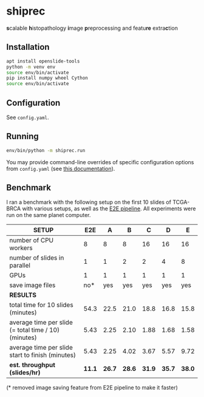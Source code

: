 # shiprec

**s**calable **h**istopathology **i**mage **p**reprocessing and featu**re** extra**c**tion

## Installation
```bash
apt install openslide-tools
python -m venv env
source env/bin/activate
pip install numpy wheel Cython
source env/bin/activate
```

## Configuration
See `config.yaml`.

## Running
```bash
env/bin/python -m shiprec.run
```
You may provide command-line overrides of specific configuration options from `config.yaml` (see [this documentation](https://hydra.cc/docs/advanced/override_grammar/basic/)).

## Benchmark

I ran a benchmark with the following setup on the first 10 slides of TCGA-BRCA with various setups, as well as the [E2E pipeline](https://github.com/KatherLab/end2end-WSI-preprocessing).
All experiments were run on the same planet computer.


| **SETUP**                                            | E2E      | A        | B        | C        | D        | E        |
| ---------------------------------------------------- | -------- | -------- | -------- | -------- | -------- | -------- |
| number of CPU workers                                | 8        | 8        | 8        | 16       | 16       | 16       |
| number of slides in parallel                         | 1        | 1        | 2        | 2        | 4        | 8        |
| GPUs                                                 | 1        | 1        | 1        | 1        | 1        | 1        |
| save image files                                     | no*      | yes      | yes      | yes      | yes      | yes      |
| **RESULTS**                                          |
| total time for 10 slides (minutes)                   | 54.3     | 22.5     | 21.0     | 18.8     | 16.8     | 15.8     |
| average time per slide (= total time / 10) (minutes) | 5.43     | 2.25     | 2.10     | 1.88     | 1.68     | 1.58     |
| average time per slide start to finish (minutes)     | 5.43     | 2.25     | 4.02     | 3.67     | 5.57     | 9.72     |
| **est. throughput (slides/hr)**                      | **11.1** | **26.7** | **28.6** | **31.9** | **35.7** | **38.0** |


(* removed image saving feature from E2E pipeline to make it faster)